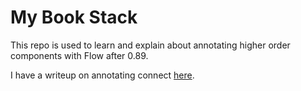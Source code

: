 # My Book Stack

This repo is used to learn and explain about annotating higher order components with Flow after 0.89.

I have a writeup on annotating connect [here](https://gist.github.com/wgao19/dfec19df95230949c610d2cadf4a40d5).
